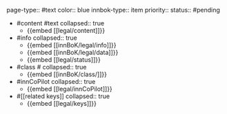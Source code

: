 page-type:: #text
color:: blue
innbok-type:: item
priority:: 
status:: #pending

- #content #text
  collapsed:: true
	- {{embed [[legal/content]]}}
- #info
  collapsed:: true
	- {{embed [[innBoK/legal/info]]}}
	- {{embed [[innBoK/legal/data]]}}
	- {{embed [[legal/status]]}}
- #class #
  collapsed:: true
	- {{embed [[innBoK/class/]]}}
- #innCoPilot
  collapsed:: true
	- {{embed [[legal/innCoPilot]]}}
- #[[related keys]]
  collapsed:: true
	- {{embed [[legal/keys]]}}












